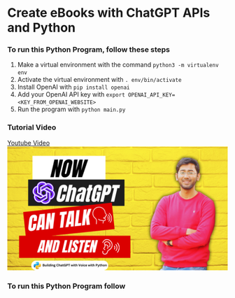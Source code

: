 # Create eBooks with ChatGPT APIs and Python

### To run this Python Program, follow these steps
1. Make a virtual environment with the command `python3 -m virtualenv env`
2. Activate the virtual environment with `. env/bin/activate`
3. Install OpenAI with `pip install openai`
4. Add your OpenAI API key with `export OPENAI_API_KEY=<KEY_FROM_OPENAI_WEBSITE>`
5. Run the program with `python main.py`

### Tutorial Video 
[Youtube Video](https://www.youtube.com/watch?v=JAymexkHo1k)
[![IMAGE ALT TEXT](https://github.com/msrshahrukh100/Talk2GPT/blob/main/chatgptwithvoicethumbnail.png)](https://www.youtube.com/watch?v=JAymexkHo1k)

### To run this Python Program follow 
